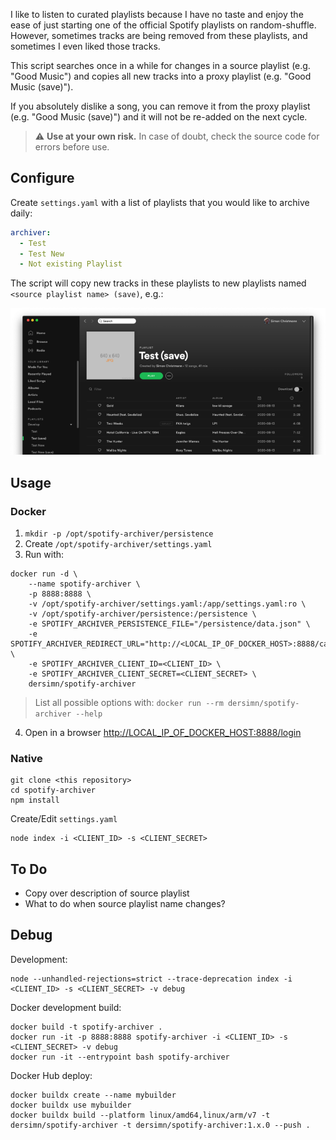 I like to listen to curated playlists because I have no taste and enjoy the ease of just starting one of the official Spotify playlists on random-shuffle. However, sometimes tracks are being removed from these playlists, and sometimes I even liked those tracks.

This script searches once in a while for changes in a source playlist (e.g. "Good Music") and copies all new tracks into a proxy playlist (e.g. "Good Music (save)").

If you absolutely dislike a song, you can remove it from the proxy playlist (e.g. "Good Music (save)") and it will not be re-added on the next cycle.

> :warning: **Use at your own risk.** In case of doubt, check the source code for errors before use.

## Configure

Create `settings.yaml` with a list of playlists that you would like to archive daily:

``` yaml
archiver:
  - Test
  - Test New
  - Not existing Playlist
```

The script will copy new tracks in these playlists to new playlists named `<source playlist name> (save)`, e.g.:

[![](docs/spotify_800.png)](docs/spotify.png)

## Usage

### Docker

1) `mkdir -p /opt/spotify-archiver/persistence`
2) Create `/opt/spotify-archiver/settings.yaml`
3) Run with:

```
docker run -d \
    --name spotify-archiver \
    -p 8888:8888 \
    -v /opt/spotify-archiver/settings.yaml:/app/settings.yaml:ro \
    -v /opt/spotify-archiver/persistence:/persistence \
    -e SPOTIFY_ARCHIVER_PERSISTENCE_FILE="/persistence/data.json" \
    -e SPOTIFY_ARCHIVER_REDIRECT_URL="http://<LOCAL_IP_OF_DOCKER_HOST>:8888/callback" \
    -e SPOTIFY_ARCHIVER_CLIENT_ID=<CLIENT_ID> \
    -e SPOTIFY_ARCHIVER_CLIENT_SECRET=<CLIENT_SECRET> \
    dersimn/spotify-archiver
```

> List all possible options with: `docker run --rm dersimn/spotify-archiver --help`

4) Open in a browser <http://LOCAL_IP_OF_DOCKER_HOST:8888/login>

### Native

```
git clone <this repository>
cd spotify-archiver
npm install
```

Create/Edit `settings.yaml`

```
node index -i <CLIENT_ID> -s <CLIENT_SECRET>
```

## To Do

- Copy over description of source playlist
- What to do when source playlist name changes?

## Debug

Development:

    node --unhandled-rejections=strict --trace-deprecation index -i <CLIENT_ID> -s <CLIENT_SECRET> -v debug

Docker development build:

    docker build -t spotify-archiver .
    docker run -it -p 8888:8888 spotify-archiver -i <CLIENT_ID> -s <CLIENT_SECRET> -v debug
    docker run -it --entrypoint bash spotify-archiver

Docker Hub deploy:

    docker buildx create --name mybuilder
    docker buildx use mybuilder
    docker buildx build --platform linux/amd64,linux/arm/v7 -t dersimn/spotify-archiver -t dersimn/spotify-archiver:1.x.0 --push .

